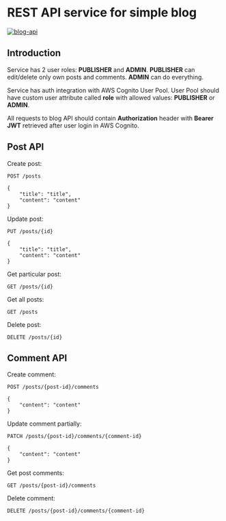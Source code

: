 # REST API service for simple blog

[![blog-api](https://github.com/pisarenko/blog-api/actions/workflows/any_branch.yml/badge.svg?branch=master)](https://github.com/pisarenko/blog-api/actions/workflows/any_branch.yml)

## Introduction
Service has 2 user roles: **PUBLISHER** and **ADMIN**. **PUBLISHER** can edit/delete only own posts and comments. **ADMIN** can do everything.

Service has auth integration with AWS Cognito User Pool. User Pool should have custom user attribute called **role** with allowed values: **PUBLISHER** or **ADMIN**.

All requests to blog API should contain **Authorization** header with **Bearer JWT** retrieved after user login in AWS Cognito.

## Post API

Create post:
```
POST /posts

{
    "title": "title",
    "content": "content"
}
```

Update post:
```
PUT /posts/{id}

{
    "title": "title",
    "content": "content"
}
```

Get particular post:
```
GET /posts/{id}
```

Get all posts:
```
GET /posts
```

Delete post:
```
DELETE /posts/{id}
```

## Comment API

Create comment:
```
POST /posts/{post-id}/comments

{
    "content": "content"
}
```

Update comment partially:
```
PATCH /posts/{post-id}/comments/{comment-id}

{
    "content": "content"
}
```

Get post comments:
```
GET /posts/{post-id}/comments
```

Delete comment:
```
DELETE /posts/{post-id}/comments/{comment-id}
```